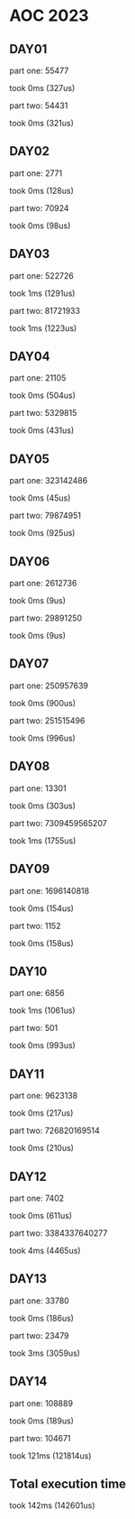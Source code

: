 # AOC 2023

## DAY01

part one:
55477

took 0ms (327us)  

part two:
54431

took 0ms (321us)  

## DAY02

part one:
2771

took 0ms (128us)  

part two:
70924

took 0ms (98us)  

## DAY03

part one:
522726

took 1ms (1291us)  

part two:
81721933

took 1ms (1223us)  

## DAY04

part one:
21105

took 0ms (504us)  

part two:
5329815

took 0ms (431us)  

## DAY05

part one:
323142486

took 0ms (45us)  

part two:
79874951

took 0ms (925us)  

## DAY06

part one:
2612736

took 0ms (9us)  

part two:
29891250

took 0ms (9us)  

## DAY07

part one:
250957639

took 0ms (900us)  

part two:
251515496

took 0ms (996us)  

## DAY08

part one:
13301

took 0ms (303us)  

part two:
7309459565207

took 1ms (1755us)  

## DAY09

part one:
1696140818

took 0ms (154us)  

part two:
1152

took 0ms (158us)  

## DAY10

part one:
6856

took 1ms (1061us)  

part two:
501

took 0ms (993us)  

## DAY11

part one:
9623138

took 0ms (217us)  

part two:
726820169514

took 0ms (210us)  

## DAY12

part one:
7402

took 0ms (611us)  

part two:
3384337640277

took 4ms (4465us)  

## DAY13

part one:
33780

took 0ms (186us)  

part two:
23479

took 3ms (3059us)  

## DAY14

part one:
108889

took 0ms (189us)  

part two:
104671

took 121ms (121814us)  

## Total execution time

took 142ms (142601us)  
